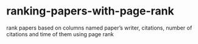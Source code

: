 # ranking-papers-with-page-rank
rank papers based on columns named paper’s writer, citations, number of citations and time of them using page rank  
